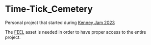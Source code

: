 # Time-Tick_Cemetery

Personal project that started during [Kenney Jam 2023](https://itch.io/jam/kenney-jam-2023)

The [FEEL](https://assetstore.unity.com/packages/tools/particles-effects/feel-183370) asset is needed in order to have proper access to the entire project.
